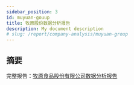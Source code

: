 ```yaml
---
sidebar_position: 3
id: muyuan-gouup
title: 牧原股份数据分析报告
description: My document description
# slug: /report/company-analysis/muyuan-group
---
```

## 摘要
完整报告：[牧原食品股份有限公司数据分析报告](https://gitee.com/jintanzhen/analysis-report/raw/master/%E7%89%A7%E5%8E%9F%E8%82%A1%E4%BB%BD%E6%95%B0%E6%8D%AE%E5%88%86%E6%9E%90%E6%8A%A5%E5%91%8A(v1.0).pdf)